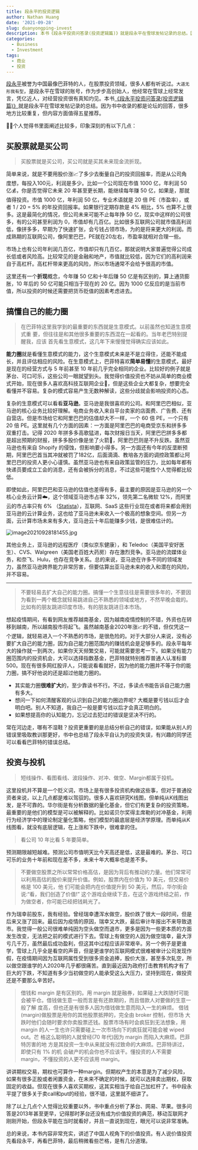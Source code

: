 ```yaml
---
title: 段永平的投资逻辑
author: Nathan Huang
date: '2021-09-28'
slug: duanyongping-invest
description: 本书《段永平投资问答录(投资逻辑篇)》就是段永平在雪球发帖记录的总结。因为书中收录的都是论坛的回答，很多地方比较重复，但内容上可以五星推荐。
categories:
  - Business
  - Investment
tags:
  - 商业
  - 投资
---
```



[段永平](https://baike.sogou.com/v7662908.htm)被誉为中国最像巴菲特的人，在股票投资领域，很多人都有听说过。`大道无形我有型`，是段永平在雪球的账号，作为步步高创始人，他经常在雪球上经常发言，凭亿近人，对经营投资很有真知灼见。本书[《段永平投资问答录(投资逻辑篇)》](https://book.douban.com/subject/35279134/)就是段永平在雪球发帖记录的总结。因为书中收录的都是论坛的回答，很多地方比较重复，但内容方面值得五星推荐。

🧑‍💻个人觉得书里面阐述比较多，印象深刻的有以下几点：


## 买股票就是买公司

> 买股票就是买公司，买公司就是买其未来现金流折现。

简单来说，就是不要用股价涨📈了多少去衡量自己的投资回报率，而是从公司角度想，每投入100元，利润是多少。比如一个公司现在市值 1000 亿，年利润 50 亿💰，你是否觉得它未来 20 年甚至更长期，能继续每年赚 50 亿，如果是，那就值得投资。市值 1000 亿，年利润 50 亿，专业术语就是 20 倍 PE（市盈率），或者 1 / 20 = 5% 的年投资回报率。如果银行定期存款是 4% 相比，5% 也算不上很多。这是最简化的情况，但公司未来可能不止每年挣 50 亿，现实中这样的公司很多，有的公司甚至利润为 0，市值却有几百亿。比如很多互联网公司就市值高利润低，像拼多多，早期为了快速扩张，会亏钱占领市场，为的是将来更大的利润。而成熟期的互联网公司，像阿里巴巴，PE就在20左右，市盈率就相对合理一些。

市场上也有公司年利润几百亿，市值却只有几百亿，那就说明大家普遍觉得公司成长低或者风险高。比较常见的是金融和地产，市值就比较低，因为它们的高利润来自于高杠杆。高杠杆带来更高的风险，所以市场通常不会给予很高的市值。

这里还有一个**折现**概念，今年赚 50 亿和十年后赚 50 亿是有区别的，算上通货膨胀，10 年后的 50 亿可能只相当于现在的 20 亿。因为 1000 亿反应的是当前市值，所以投资的时候还需要把货币贬值的因素考虑进去。


## 搞懂自己的能力圈

> 在巴菲特这里我学到的最重要的东西就是生意模式。以前虽然也知道生意模式重 要，但往往是和其他很多重要的东西混在一起看的。当年老巴特别提醒我，应该 首先看生意模式，这几年下来慢慢觉得确实应该如此。

**能力圈**就是看懂生意模式的能力，这个生意模式未来是不是立得住，还能不能成长，并且评估相应的风险。在生意模式上，巴菲特喜欢**简单易懂**的生意模式，最好是现在的经营方式与 5 年前甚至 10 年前几乎完全相同的企业。比较好的例子就是茅台、可口可乐，这些公司一眼就望到头。我觉得价值投资也不妨从简单的商业模式开始，现在很多人喜欢高科技互联网企业🚀，但是这些企业大都复杂，想要完全看懂并不容易。复杂的模式容易产生无数种解读，这些分歧就会影响投资的心态。

复杂的生意模式可以看看**亚马逊**。亚马逊是我很喜欢的公司。和阿里巴巴相似，亚马逊的核心业务比较好理解。电商业务收入来自平台卖家的店面费、广告费、还有自营店。但是市场给它和阿里巴巴的估值却大不一样，一个 60 倍 PE，一个只有 20 倍 PE。这里就有几个方面的因素：一方面是阿里巴巴的电商受京东和拼多多双重打击。记得 2020 年拼多多高歌猛进，每次财报日当天，阿里巴巴拼多多都是超出预期的财报，拼多多股价像是坐了火箭🚀，阿里巴巴则是不升反跌。虽然亚马逊也有来自 Shopify 的侵蚀，但影响要小得多。另一方面还有今年的反垄断预期，阿里巴巴首当其冲就被罚了182亿，后面滴滴、教培各方面的调控政策都让阿里巴巴的投资人更小心谨慎。虽然亚马逊也有来自政策监管的压力，比如每年都有快递员要成立工会的消息，还有会被拆分的消息，不过这些可能性个人觉得都比较低。

即使如此，阿里巴巴和亚马逊的估值也差得有多，最主要的原因是亚马逊的另一个核心业务云计算☁️，这个领域亚马逊市占率 32%，领先第二名微软 12%，而阿里云的市占率只有 6% （[Statista](https://www.statista.com/chart/18819/worldwide-market-share-of-leading-cloud-infrastructure-service-providers/ "Statista")），互联网、SaaS 这些行业现在或者将来都会用到亚马逊的云计算业务，这也给了亚马逊未来收入一个极高的想象空间。但另一方面，云计算市场未来有多大，亚马逊云十年后能赚多少钱，是很难估计的。

![image20210928181455.jpg](https://dgbp4uvz49ycd.cloudfront.net/image20210928181455.jpg)


其他业务上，亚马逊的远程医疗（类似京东健康），和 Teledoc（美国平安好医生）、CVS、Walgreen（美国老百姓大药房）存在激烈竞争。亚马逊的流媒体业务，和奈飞、Hulu，也存在竞争关系。总的来说，亚马逊在许多不同的领域发力，虽然亚马逊跨界能力非常厉害，但要估算出亚马逊未来的收入和潜在的风险，并不容易。

---

> 不要轻易去扩大自己的能力圈。搞懂一个生意往往是需要很多年的，不要因为看到一两个概念就轻易跳进自己不熟悉的领域或地方，不然早晚会栽的。比如有的朋友跳进印度市场，有的朋友跳进日本市场。

想起疫情期间，有看到网友推荐越南基金，因为越南疫情控制的不错，外资也在转移到越南，所以越南股市将起飞。虽然越南基金2020年涨📈的不错，但仅凭这一个逻辑，就轻易进入一个不熟悉的市场，是很危险的。对于大部分人来说，没有必要扩大自己的能力圈，因为自己能力圈范围内的赚钱机会是足够多的。段永平每年大的操作就一到两次，如果你天天频繁交易，可能就需要思考一下。如果没有能力圈范围内的投资机会，大可以选择指数基金，巴菲特就特别推荐普通人认准标普500。现在有很多网红股评人，只能说看看就好，因为他的能力圈并不等于你的能力圈，搞不好他说的还是超过他能力圈的。


- 其实能力圈**很难扩大**的，至少靠读书不行。不过，多读点书能告诉自己能力圈有多大。
- 想问一下如何清醒客观的认识到自己的能力圈边界呢? 大概是要亏钱以后才会明白吧。别人不知道，我自己一般是要亏钱以后才会真正明白的。
- 如果想提高你的认知能力，忘记过去犯过的错误是坚决不行的。

常在河边走，哪有不湿鞋？投资更重要的是总结分析自己的错误，如果能从别人的错误里吸取教训那更好，书中也总结了段永平自认为的投资失误，有兴趣的同学还可以看看巴菲特的错误总结。

## 投资与投机

> 短线操作、看图看线、波段操作、对冲、做空、Margin都属于投机。

这里投机并不算是一个贬义词，市场上是有很多投资机构做这些事，但对于普通投资者来说，以上几点都是难以驾驭的。很多人喜欢研究K线图，但单纯从K线图出发，是不可靠的。华尔街是有分析数据的量化基金，但它们有更复杂的投资策略，最重要的是他们的模型是可以被解释的。比如诺贝尔奖得主席勒的对冲基金，利用行为经济学中的理论制定量化策略，他们模型的最底层是经济学原理。而单纯从K线图看，就没有底层逻辑，在上涨和下跌中，很难拿的住。

> 看公司 10 年比看 5 年要简单。

预测期限越短越难。预测公司市值明天比今天高还是低，这是最难的。茅台、可口可乐的业务十年前和现在差不多，未来十年大概率也是差不多。


> 不要做空股票之所以常常价格高估，是因为背后有推动的力量。他们常常可以利用高估的股价来提升价值。例如，股票内在价值为 10 美元，但交易价格是 100 美元，他 们可能会把内在价值提升到 50 美元，然后，华尔街会说:“看，我们创造了价值!” 这个游戏会继续下去，在这个游戏终结之前，作为做空者，你可能已经把钱耗光了。

作为瑞幸前股东，我有经验。曾经瑞幸遭浑水做空，股价跌了很大一段时间，但是后来又涨了回来。最后因为疫情的原因，瑞幸又大跌，最后审计年报出不来导致退市。我觉得一般公司很难单纯因为空头做空而退市，更多是因为一些更本质的方面发生改变，无法把之前的模式进行下去。雪球上有做空的人因为做空瑞幸，最大浮亏几千万，虽然最后成功盈利，但这其中过程应该非常艰辛。另一个例子是更谁学，雪球上几乎全是看空的声音，但是更谁学的互联网模式很难被审计公司发现作假，在疫情期间因为互联网属性受到很多资金追捧，股价大涨，甚至多次轧空，所以做空跟谁学的人2020年几乎都很痛苦。直到最近因为政府打击教育机构才有了巨大的下跌，不知道有多少当初做空的人能承受这么大压力，坚持到现在，做投资还是不要那么辛苦好。


> 借钱和 margin 是有区别的。用 margin 就是融券，如果碰上大跌随时可能会被平仓。借钱做生意一般而言是有还款期的，而且借款人对要做的生意一般了解 度高，但也还是有很多人因为借钱做生意而陷入一生的麻烦。 借钱(margin)做股票是用你的其他股票抵押的，完全由 broker 控制，但市场 大跌时他们会随时要求你卖股票还钱。股票市场有时会疯狂到无法想象，用 margin 的人一生也许只需要碰上一次市场向下的疯狂就可能会被 wiped out。芒 格这么聪明的人就曾经(70 年代)因为 margin 而陷入大麻烦。巴菲特厉害的地 方是其投资一生中从来就没有过致命的大麻烦。巴菲特讲过，即使只有 1% 的机 会破产的机会你也不应该干。懂投资的人不需要 margin，不懂投资的人更不应该用 margin。 


讲讲期权交易，期权也可算作一种margin。但期权产生的本意是为了减少风险，如果有很多正股或者闲置资金，在未来不确定的时候，就可以选择卖出期权，获取固定的收益。但现在很多人喜欢买期权，这其实相当于给自己加杠杆了。书中段永平提了很多关于卖call和put的经验，很不错，这里就不细讲了。


除了以上几点个人觉得比较重要以外，书中重点分析了茅台、网易、苹果。很多问答是2013年甚至更早，记得那时茅台还没有成为价值投资的典范，移动互联网才刚刚开始，但段永平能在当时就看好，并且一直说到现在，眼光可以说非常准确。

总的来说，本书内容非常充实，讲述了中国人视角下的价值投资。有人说价值投资先看段永平，再看巴菲特，最后稍微看些芒格，是有几分道理。



